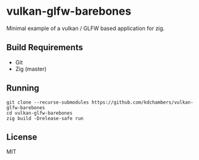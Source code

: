# vulkan-glfw-barebones

Minimal example of a vulkan / GLFW based application for zig.

## Build Requirements

- Git
- Zig (master)

## Running

    git clone --recurse-submodules https://github.com/kdchambers/vulkan-glfw-barebones
    cd vulkan-glfw-barebones
    zig build -Drelease-safe run

## License 

MIT